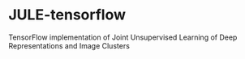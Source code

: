 # JULE-tensorflow
TensorFlow implementation of Joint Unsupervised Learning of Deep Representations and Image Clusters
